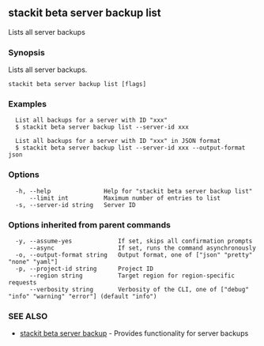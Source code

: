 ## stackit beta server backup list

Lists all server backups

### Synopsis

Lists all server backups.

```
stackit beta server backup list [flags]
```

### Examples

```
  List all backups for a server with ID "xxx"
  $ stackit beta server backup list --server-id xxx

  List all backups for a server with ID "xxx" in JSON format
  $ stackit beta server backup list --server-id xxx --output-format json
```

### Options

```
  -h, --help               Help for "stackit beta server backup list"
      --limit int          Maximum number of entries to list
  -s, --server-id string   Server ID
```

### Options inherited from parent commands

```
  -y, --assume-yes             If set, skips all confirmation prompts
      --async                  If set, runs the command asynchronously
  -o, --output-format string   Output format, one of ["json" "pretty" "none" "yaml"]
  -p, --project-id string      Project ID
      --region string          Target region for region-specific requests
      --verbosity string       Verbosity of the CLI, one of ["debug" "info" "warning" "error"] (default "info")
```

### SEE ALSO

* [stackit beta server backup](./stackit_beta_server_backup.md)	 - Provides functionality for server backups

